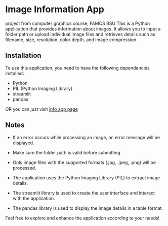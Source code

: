# Image Information App

project from computer graphics course, FAMCS BSU
This is a Python application that provides information about images. It allows you to input a folder path or upload individual image files and retrieves details such as filename, size, resolution, color depth, and image compression.

## Installation

To use this application, you need to have the following dependencies installed:

- Python
- PIL (Python Imaging Library)
- streamlit
- pandas

OR you can just visit [info app page](https://image-info-app.streamlit.app)

## Notes

- If an error occurs while processing an image, an error message will be displayed.

- Make sure the folder path is valid before submitting.

- Only image files with the supported formats (.jpg, .jpeg, .png) will be processed.

- The application uses the Python Imaging Library (PIL) to extract image details.

- The streamlit library is used to create the user interface and interact with the application.

- The pandas library is used to display the image details in a table format.

Feel free to explore and enhance the application according to your needs!
